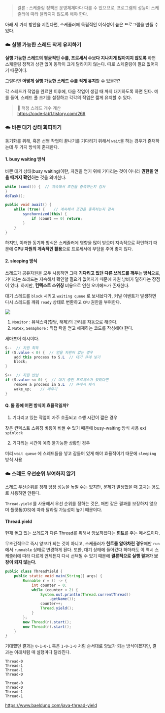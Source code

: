 > 결론 : 스케줄링 정책은 운영체제마다 다를 수 있으므로, 프로그램의 성능이 스케줄러에 따라 달라지지 않도록 해야 한다.

아래 세 가지 방안을 지킨다면, 스케줄러에 독립적인 이식성이 높은 프로그램을 만들 수 있다.

### ☁️ 실행 가능한 스레드 작게 유지하기

**실행 가능한 스레드의 평균적인 수를, 프로세서 수보다 지나치게 많아지지 않도록** 하면 스케줄링 정책과 상관 없이 동작이 크게 달라지지 않는다. 따로 스케줄링이 필요 없어지기 때문이다.

그렇다면 **어떻게 실행 가능한 스레드 수를 적게 유지**할 수 있을까? 

각 스레드가 작업을 완료한 이후에, 다음 작업이 생길 때 까지 대기하도록 하면 된다. 예를 들어, 스레드 풀 크기를 설정하고 각각의 작업은 짧게 유지할 수 있다.

> 🔖 적정 스레드 개수 계산<br>
https://code-lab1.tistory.com/269

### ☁️ 바쁜 대기 상태 회피하기

동기화를 위해, 혹은 선행 작업이 끝나기를 기다리기 위해서 `wait`을 하는 경우가 존재하는데 두 가지 방식이 존재한다.

#### 1. busy waiting 방식

바쁜 대기 상태(busy waiting)이란, 자원을 얻기 위해 기다리는 것이 아니라 **권한을 얻을 때까지 확인**하는 것을 의미한다. 

>
```java
while (cond()) {  // 계속해서 조건을 충족하는지 검사
}
doTask();
```

```java
public void await() {
	while (true) {    // 계속해서 조건을 충족하는지 검사
    	synchornized(this) {
        	if (count == 0) return;
        }
    }
}
```

하지만, 이러한 동기화 방식은 스케줄러에 영향을 많이 받으며 지속적으로 확인하기 때문에 **CPU 자원의 계속적인 활용**으로 프로세서에 부담을 주어 좋지 않다. 
#### 2. sleeping 방식 

쓰레드가 공유자원을 모두 사용하면 그때 **기다리고 있던 다른 쓰레드를 깨우는 방식**으로, 기다리는 쓰레드는 지속해서 확인할 필요가 없어지기 때문에 자원 낭비가 덜하다는 장점이 있다. 하지만, **컨텍스트 스위칭** 비용으로 인한 오버헤드가 존재한다.

대기 스레드를 `block` 시키고 `waiting queue` 로 보내놨다가, 커널 이벤트가 발생하면 다시 스레드를 깨워 `ready` 상태로 변환하고 `CPU` 권한을 부여한다.

![](https://velog.velcdn.com/images/semi-cloud/post/90bb20d3-81f0-4b1c-b0a0-d70d970cf574/image.png)


1. `Monitor` : 뮤텍스락(할당, 해제)의 관리를 자동으로 해준다.
2. `Mutex`, `Semaphore` : 직접 락을 얻고 해제하는 코드를 작성해야 한다.

세마포어 예시이다.
```java
S--  // 자원 획득 
if (S.value < 0) {  // 얻을 자원이 없는 경우
	add this process to S.L  // 대기 큐에 넣기
    block;
}
```
```java
S++  // 자원 반납
if (S.value <= 0) {  // 대기 중인 프로세스가 있었다면
	remove a process in S.L  // 큐에서 제거
	wake_up;    // 깨우기
}
```


#### Q. 둘 중에 어떤 방식이 효율적일까?

1. 기다리고 있는 작업이 자주 호출되고 수행 시간이 짧은 경우

잦은 컨텍스트 스위칭 비용이 비쌀 수 있기 때문에 busy-waiting 방식 사용 ex) `spinlock`

2. 기다리는 시간이 예측 불가능한 상황인 경우

미리 `wait queue` 에 스레드들을 넣고 잠들어 있게 해야 효율적이기 때문에 `sleeping` 방식 사용

### ☁️ 스레드 우선순위 부여하지 않기

스레드 우선순위를 정해 당장 성능을 높일 수는 있지만, 문제가 발생했을 때 고치는 용도로 사용하면 안된다.

`Thread.yield` 를 사용해서 우선 순위를 정하는 것은, 매번 같은 결과를 보장하지 않으며 플랫폼(OS)에 따라 달라질 가능성이 높기 때문이다.

#### Thread.yield

현재 돌고 있는 쓰레드가 다른 Thread를 위해서 양보하겠다는 **힌트**를 주는 메서드이다. 

무조건적으로 즉시 양보가 되는 것이 아니고, 스케줄러가 **힌트를 알아차린 경우**에만 `run`에서 `runnable` 상태로 변경하게 된다. 또한, 대기 상태에 들어갔다 하더라도 이 역시 스케줄러에 따라 다르게 언제든지 다시 선택될 수 있기 때문에 **결론적으로 실행 결과가 보장이 되지 않는다.**

```java
public class ThreadYield {
    public static void main(String[] args) {
        Runnable r = () -> {
            int counter = 0;
            while (counter < 2) {
                System.out.println(Thread.currentThread()
                    .getName());
                counter++;
                Thread.yield();
            }
        };
        new Thread(r).start();
        new Thread(r).start();
    }
}
```

기대했던 결과는 `0-1-0-1` 혹은 `1-0-1-0` 처럼 순서대로 양보가 되는 방식이겠지만, 결과는 아래처럼 매 실행마다 달라진다.
```
Thread-0
Thread-1
Thread-1
Thread-0
```

```
Thread-0
Thread-0
Thread-1
Thread-1
```

https://www.baeldung.com/java-thread-yield

